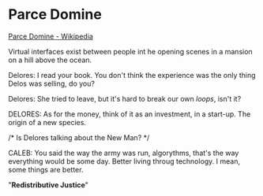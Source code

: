 # Parce Domine

[Parce Domine - Wikipedia](https://en.wikipedia.org/wiki/Parce_Domine)

Virtual interfaces exist between people int he opening scenes in a mansion on a hill above the ocean.

Delores: I read your book. You don't think the experience was the only thing Delos was selling, do you?

Delores: She tried to leave, but it's hard to break our own _loops_, isn't it?

DELORES: As for the money, think of it as an investment, in a start-up. The origin of a new species.

/* Is Delores talking about the New Man? */


CALEB: You said the way the army was run, algorythms, that's the way everything would be some day. Better living throug technology. I mean, some things are better.

"**Redistributive Justice**"

